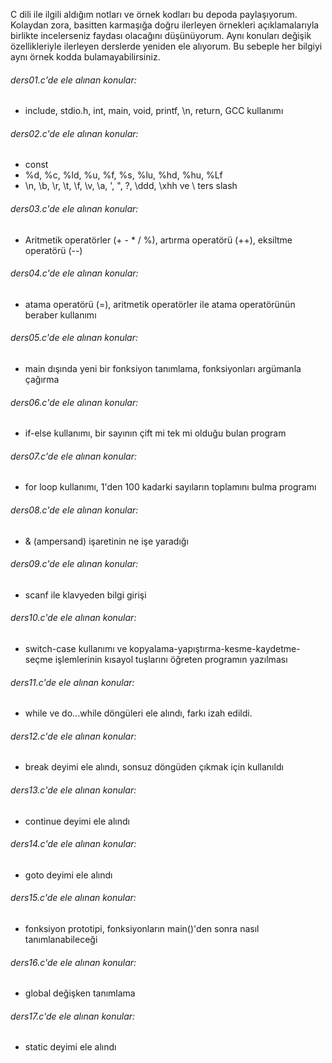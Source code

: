 C dili ile ilgili aldığım notları ve örnek kodları bu depoda paylaşıyorum.
Kolaydan zora, basitten karmaşığa doğru ilerleyen örnekleri açıklamalarıyla birlikte incelerseniz faydası olacağını düşünüyorum.
Aynı konuları değişik özellikleriyle ilerleyen derslerde yeniden ele alıyorum. Bu sebeple her bilgiyi aynı örnek kodda bulamayabilirsiniz.

###### ders01.c'de ele alınan konular:
- include, stdio.h, int, main, void, printf, \n, return, GCC kullanımı
###### ders02.c'de ele alınan konular:
- const
- %d, %c, %ld, %u, %f, %s, %lu, %hd, %hu, %Lf
- \n, \b, \r, \t, \f, \v, \a, \', \", \?, \ddd, \xhh ve \ ters slash

###### ders03.c'de ele alınan konular:
- Aritmetik operatörler (+ - * / %), artırma operatörü (++), eksiltme operatörü (--)

###### ders04.c'de ele alınan konular:
- atama operatörü (=), aritmetik operatörler ile atama operatörünün beraber kullanımı

###### ders05.c'de ele alınan konular:
- main dışında yeni bir fonksiyon tanımlama, fonksiyonları argümanla çağırma

###### ders06.c'de ele alınan konular:
- if-else kullanımı, bir sayının çift mi tek mi olduğu bulan program

###### ders07.c'de ele alınan konular:
- for loop kullanımı, 1'den 100 kadarki sayıların toplamını bulma programı

###### ders08.c'de ele alınan konular:
- & (ampersand) işaretinin ne işe yaradığı
###### ders09.c'de ele alınan konular:
- scanf ile klavyeden bilgi girişi
###### ders10.c'de ele alınan konular:
- switch-case kullanımı ve kopyalama-yapıştırma-kesme-kaydetme-seçme işlemlerinin kısayol tuşlarını öğreten programın yazılması

###### ders11.c'de ele alınan konular:
- while ve do...while döngüleri ele alındı, farkı izah edildi.

###### ders12.c'de ele alınan konular:
- break deyimi ele alındı, sonsuz döngüden çıkmak için kullanıldı

###### ders13.c'de ele alınan konular:
- continue deyimi ele alındı

###### ders14.c'de ele alınan konular:
- goto deyimi ele alındı

###### ders15.c'de ele alınan konular:
- fonksiyon prototipi, fonksiyonların main()'den sonra nasıl tanımlanabileceği

###### ders16.c'de ele alınan konular:
- global değişken tanımlama

###### ders17.c'de ele alınan konular:
- static deyimi ele alındı

